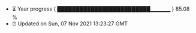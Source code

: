 - ⏳ Year progress { █████████████████████████▁▁▁▁▁ } 85.08 %
- ⏰ Updated on Sun, 07 Nov 2021 13:23:27 GMT

